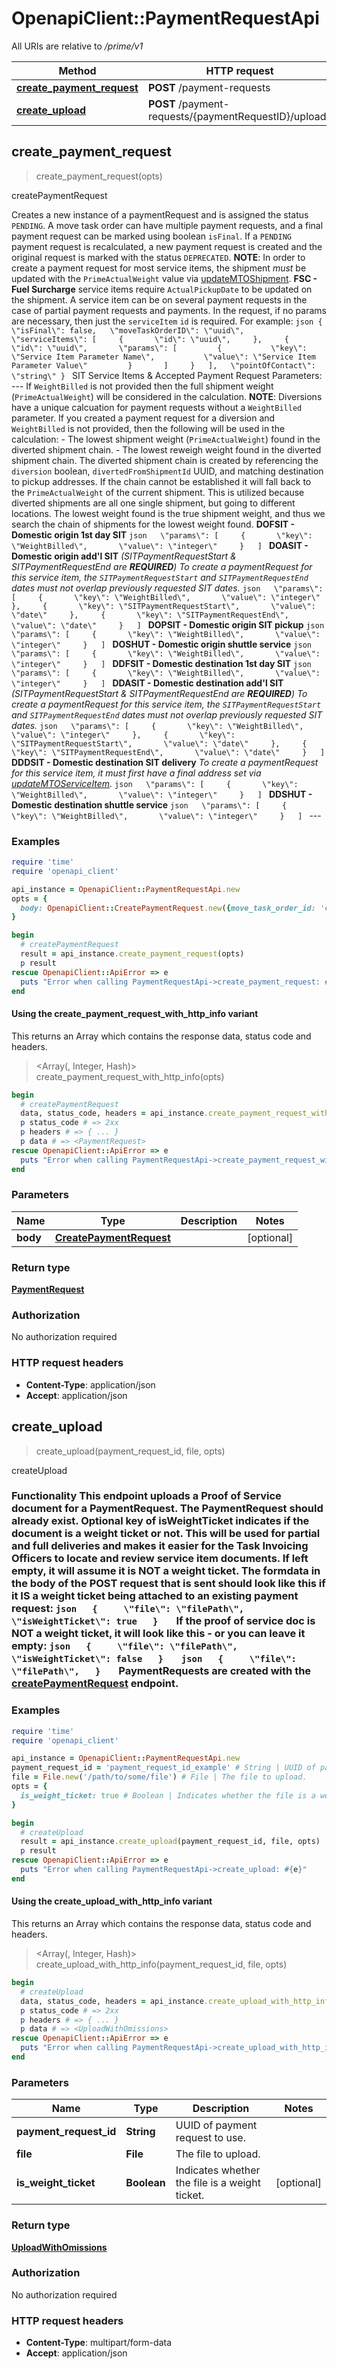 # OpenapiClient::PaymentRequestApi

All URIs are relative to */prime/v1*

| Method | HTTP request | Description |
| ------ | ------------ | ----------- |
| [**create_payment_request**](PaymentRequestApi.md#create_payment_request) | **POST** /payment-requests | createPaymentRequest |
| [**create_upload**](PaymentRequestApi.md#create_upload) | **POST** /payment-requests/{paymentRequestID}/uploads | createUpload |


## create_payment_request

> <PaymentRequest> create_payment_request(opts)

createPaymentRequest

Creates a new instance of a paymentRequest and is assigned the status `PENDING`. A move task order can have multiple payment requests, and a final payment request can be marked using boolean `isFinal`.  If a `PENDING` payment request is recalculated, a new payment request is created and the original request is marked with the status `DEPRECATED`.  **NOTE**: In order to create a payment request for most service items, the shipment *must* be updated with the `PrimeActualWeight` value via [updateMTOShipment](#operation/updateMTOShipment).  **FSC - Fuel Surcharge** service items require `ActualPickupDate` to be updated on the shipment.  A service item can be on several payment requests in the case of partial payment requests and payments.  In the request, if no params are necessary, then just the `serviceItem` `id` is required. For example: ```json {   \"isFinal\": false,   \"moveTaskOrderID\": \"uuid\",   \"serviceItems\": [     {       \"id\": \"uuid\",     },     {       \"id\": \"uuid\",       \"params\": [         {           \"key\": \"Service Item Parameter Name\",           \"value\": \"Service Item Parameter Value\"         }       ]     }   ],   \"pointOfContact\": \"string\" } ```  SIT Service Items & Accepted Payment Request Parameters: --- If `WeightBilled` is not provided then the full shipment weight (`PrimeActualWeight`) will be considered in the calculation.  **NOTE**: Diversions have a unique calcuation for payment requests without a `WeightBilled` parameter.  If you created a payment request for a diversion and `WeightBilled` is not provided, then the following will be used in the calculation: - The lowest shipment weight (`PrimeActualWeight`) found in the diverted shipment chain. - The lowest reweigh weight found in the diverted shipment chain.  The diverted shipment chain is created by referencing the `diversion` boolean, `divertedFromShipmentId` UUID, and matching destination to pickup addresses. If the chain cannot be established it will fall back to the `PrimeActualWeight` of the current shipment. This is utilized because diverted shipments are all one single shipment, but going to different locations. The lowest weight found is the true shipment weight, and thus we search the chain of shipments for the lowest weight found.  **DOFSIT - Domestic origin 1st day SIT** ```json   \"params\": [     {       \"key\": \"WeightBilled\",       \"value\": \"integer\"     }   ] ```  **DOASIT - Domestic origin add'l SIT** *(SITPaymentRequestStart & SITPaymentRequestEnd are **REQUIRED**)* *To create a paymentRequest for this service item, the `SITPaymentRequestStart` and `SITPaymentRequestEnd` dates must not overlap previously requested SIT dates.* ```json   \"params\": [     {       \"key\": \"WeightBilled\",       \"value\": \"integer\"     },     {       \"key\": \"SITPaymentRequestStart\",       \"value\": \"date\"     },     {       \"key\": \"SITPaymentRequestEnd\",       \"value\": \"date\"     }   ] ```  **DOPSIT - Domestic origin SIT pickup** ```json   \"params\": [     {       \"key\": \"WeightBilled\",       \"value\": \"integer\"     }   ] ```  **DOSHUT - Domestic origin shuttle service** ```json   \"params\": [     {       \"key\": \"WeightBilled\",       \"value\": \"integer\"     }   ] ```  **DDFSIT - Domestic destination 1st day SIT** ```json   \"params\": [     {       \"key\": \"WeightBilled\",       \"value\": \"integer\"     }   ] ```  **DDASIT - Domestic destination add'l SIT** *(SITPaymentRequestStart & SITPaymentRequestEnd are **REQUIRED**)* *To create a paymentRequest for this service item, the `SITPaymentRequestStart` and `SITPaymentRequestEnd` dates must not overlap previously requested SIT dates.* ```json   \"params\": [     {       \"key\": \"WeightBilled\",       \"value\": \"integer\"     },     {       \"key\": \"SITPaymentRequestStart\",       \"value\": \"date\"     },     {       \"key\": \"SITPaymentRequestEnd\",       \"value\": \"date\"     }   ] ```  **DDDSIT - Domestic destination SIT delivery** *To create a paymentRequest for this service item, it must first have a final address set via [updateMTOServiceItem](#operation/updateMTOServiceItem).* ```json   \"params\": [     {       \"key\": \"WeightBilled\",       \"value\": \"integer\"     }   ] ```  **DDSHUT - Domestic destination shuttle service** ```json   \"params\": [     {       \"key\": \"WeightBilled\",       \"value\": \"integer\"     }   ] ``` --- 

### Examples

```ruby
require 'time'
require 'openapi_client'

api_instance = OpenapiClient::PaymentRequestApi.new
opts = {
  body: OpenapiClient::CreatePaymentRequest.new({move_task_order_id: 'c56a4180-65aa-42ec-a945-5fd21dec0538', service_items: [OpenapiClient::ServiceItem.new]}) # CreatePaymentRequest | 
}

begin
  # createPaymentRequest
  result = api_instance.create_payment_request(opts)
  p result
rescue OpenapiClient::ApiError => e
  puts "Error when calling PaymentRequestApi->create_payment_request: #{e}"
end
```

#### Using the create_payment_request_with_http_info variant

This returns an Array which contains the response data, status code and headers.

> <Array(<PaymentRequest>, Integer, Hash)> create_payment_request_with_http_info(opts)

```ruby
begin
  # createPaymentRequest
  data, status_code, headers = api_instance.create_payment_request_with_http_info(opts)
  p status_code # => 2xx
  p headers # => { ... }
  p data # => <PaymentRequest>
rescue OpenapiClient::ApiError => e
  puts "Error when calling PaymentRequestApi->create_payment_request_with_http_info: #{e}"
end
```

### Parameters

| Name | Type | Description | Notes |
| ---- | ---- | ----------- | ----- |
| **body** | [**CreatePaymentRequest**](CreatePaymentRequest.md) |  | [optional] |

### Return type

[**PaymentRequest**](PaymentRequest.md)

### Authorization

No authorization required

### HTTP request headers

- **Content-Type**: application/json
- **Accept**: application/json


## create_upload

> <UploadWithOmissions> create_upload(payment_request_id, file, opts)

createUpload

### Functionality This endpoint **uploads** a Proof of Service document for a PaymentRequest.  The PaymentRequest should already exist.  Optional key of **isWeightTicket** indicates if the document is a weight ticket or not. This will be used for partial and full deliveries and makes it easier for the Task Invoicing Officers to locate and review service item documents. If left empty, it will assume it is NOT a weight ticket.  The formdata in the body of the POST request that is sent should look like this if it IS a weight ticket being attached to an existing payment request:   ```json   {     \"file\": \"filePath\",     \"isWeightTicket\": true   }   ```   If the proof of service doc is NOT a weight ticket, it will look like this - or you can leave it empty:   ```json   {     \"file\": \"filePath\",     \"isWeightTicket\": false   }   ```   ```json   {     \"file\": \"filePath\",   }   ```  PaymentRequests are created with the [createPaymentRequest](#operation/createPaymentRequest) endpoint. 

### Examples

```ruby
require 'time'
require 'openapi_client'

api_instance = OpenapiClient::PaymentRequestApi.new
payment_request_id = 'payment_request_id_example' # String | UUID of payment request to use.
file = File.new('/path/to/some/file') # File | The file to upload.
opts = {
  is_weight_ticket: true # Boolean | Indicates whether the file is a weight ticket.
}

begin
  # createUpload
  result = api_instance.create_upload(payment_request_id, file, opts)
  p result
rescue OpenapiClient::ApiError => e
  puts "Error when calling PaymentRequestApi->create_upload: #{e}"
end
```

#### Using the create_upload_with_http_info variant

This returns an Array which contains the response data, status code and headers.

> <Array(<UploadWithOmissions>, Integer, Hash)> create_upload_with_http_info(payment_request_id, file, opts)

```ruby
begin
  # createUpload
  data, status_code, headers = api_instance.create_upload_with_http_info(payment_request_id, file, opts)
  p status_code # => 2xx
  p headers # => { ... }
  p data # => <UploadWithOmissions>
rescue OpenapiClient::ApiError => e
  puts "Error when calling PaymentRequestApi->create_upload_with_http_info: #{e}"
end
```

### Parameters

| Name | Type | Description | Notes |
| ---- | ---- | ----------- | ----- |
| **payment_request_id** | **String** | UUID of payment request to use. |  |
| **file** | **File** | The file to upload. |  |
| **is_weight_ticket** | **Boolean** | Indicates whether the file is a weight ticket. | [optional] |

### Return type

[**UploadWithOmissions**](UploadWithOmissions.md)

### Authorization

No authorization required

### HTTP request headers

- **Content-Type**: multipart/form-data
- **Accept**: application/json

